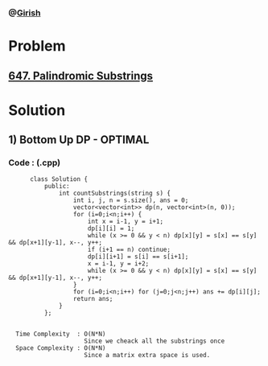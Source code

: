 ### @[Girish](https://www.linkedin.com/in/girish-sudhakar/)

# Problem

## [647. Palindromic Substrings](https://leetcode.com/problems/palindromic-substrings/)


# Solution 

## 1) Bottom Up DP - OPTIMAL

       
      
      
   ### Code : (.cpp)
    
          class Solution {
              public:
                  int countSubstrings(string s) {
                      int i, j, n = s.size(), ans = 0;
                      vector<vector<int>> dp(n, vector<int>(n, 0));
                      for (i=0;i<n;i++) {
                          int x = i-1, y = i+1;
                          dp[i][i] = 1;
                          while (x >= 0 && y < n) dp[x][y] = s[x] == s[y] && dp[x+1][y-1], x--, y++;
                          if (i+1 == n) continue;
                          dp[i][i+1] = s[i] == s[i+1];
                          x = i-1, y = i+2;
                          while (x >= 0 && y < n) dp[x][y] = s[x] == s[y] && dp[x+1][y-1], x--, y++;
                      }
                      for (i=0;i<n;i++) for (j=0;j<n;j++) ans += dp[i][j];
                      return ans;
                  }
              };

 
      Time Complexity  : O(N*N) 
                         Since we cheack all the substrings once
      Space Complexity : O(N*N)
                         Since a matrix extra space is used.
